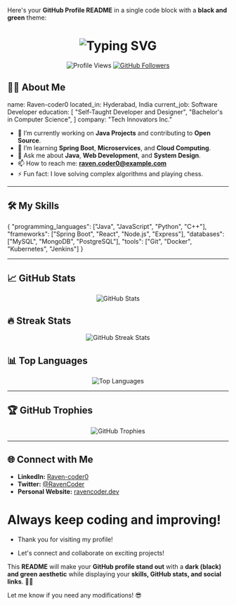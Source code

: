 Here's your **GitHub Profile README** in a single code block with a **black and green** theme:  

<h1 align="center">
  <img src="https://readme-typing-svg.herokuapp.com?font=Fira+Code&size=35&duration=4000&pause=1000&color=00FF00&center=true&vCenter=true&width=435&lines=Hello%2C+I'm+Raven-coder0;Welcome+to+my+GitHub+Profile!;Full-Stack+Developer;Open-Source+Enthusiast" alt="Typing SVG" />
</h1>

<p align="center">
  <img src="https://komarev.com/ghpvc/?username=Raven-coder0&color=green" alt="Profile Views" />
  <a href="https://github.com/Raven-coder0?tab=followers">
    <img src="https://img.shields.io/github/followers/Raven-coder0?label=Followers&style=social" alt="GitHub Followers" />
  </a>
</p>



## 🧑‍💻 About Me


name: Raven-coder0
located_in: Hyderabad, India
current_job: Software Developer
education:
  [
    "Self-Taught Developer and Designer",
    "Bachelor's in Computer Science",
  ]
company: "Tech Innovators Inc."


- 🔭 I’m currently working on **Java Projects** and contributing to **Open Source**.
- 🌱 I’m learning **Spring Boot**, **Microservices**, and **Cloud Computing**.
- 💬 Ask me about **Java**, **Web Development**, and **System Design**.
- 📫 How to reach me: **raven.coder0@example.com**
- ⚡ Fun fact: I love solving complex algorithms and playing chess.

---

## 🛠️ My Skills


{
  "programming_languages": ["Java", "JavaScript", "Python", "C++"],
  "frameworks": ["Spring Boot", "React", "Node.js", "Express"],
  "databases": ["MySQL", "MongoDB", "PostgreSQL"],
  "tools": ["Git", "Docker", "Kubernetes", "Jenkins"]
}


---

## 📈 GitHub Stats

<p align="center">
  <img src="https://github-readme-stats.vercel.app/api?username=Raven-coder0&show_icons=true&theme=radical" alt="GitHub Stats" />
</p>

## 🔥 Streak Stats

<p align="center">
  <img src="https://github-readme-streak-stats.herokuapp.com/?user=Raven-coder0&theme=radical" alt="GitHub Streak Stats" />
</p>

## 📊 Top Languages

<p align="center">
  <img src="https://github-readme-stats.vercel.app/api/top-langs/?username=Raven-coder0&layout=compact&theme=radical" alt="Top Languages" />
</p>

---

## 🏆 GitHub Trophies

<p align="center">
  <img src="https://github-profile-trophy.vercel.app/?username=Raven-coder0&theme=radical" alt="GitHub Trophies" />
</p>

---

## 🌐 Connect with Me

- **LinkedIn:** [Raven-coder0](https://www.linkedin.com/in/raven-coder0)
- **Twitter:** [@RavenCoder](https://twitter.com/RavenCoder)
- **Personal Website:** [ravencoder.dev](https://ravencoder.dev)




# Always keep coding and improving!



- Thank you for visiting my profile!
+ Let's connect and collaborate on exciting projects!



This **README** will make your **GitHub profile stand out** with a **dark (black) and green aesthetic** while displaying your **skills, GitHub stats, and social links**. 🚀🔥  

Let me know if you need any modifications! 😎
